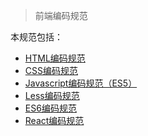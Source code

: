 > 前端编码规范

 本规范包括：

 - [HTML编码规范](https://github.com/Jafeney/CodingStyle/blob/master/HTML.md)
 - [CSS编码规范](https://github.com/Jafeney/CodingStyle/blob/master/CSS.md)
 - [Javascript编码规范（ES5）](https://github.com/Jafeney/CodingStyle/blob/master/JAVASCRIPT.md)
 - [Less编码规范](https://github.com/Jafeney/CodingStyle/blob/master/LESS.md)
 - [ES6编码规范](https://github.com/Jafeney/CodingStyle/blob/master/ES6.md)
 - [React编码规范](https://github.com/Jafeney/CodingStyle/blob/master/REACT.md)
